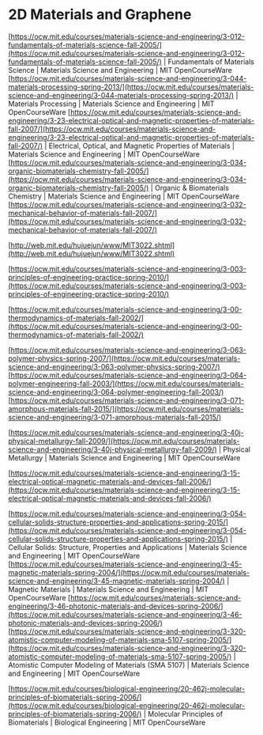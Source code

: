 # 2D Materials and Graphene

[https://ocw.mit.edu/courses/materials-science-and-engineering/3-012-fundamentals-of-materials-science-fall-2005/](https://ocw.mit.edu/courses/materials-science-and-engineering/3-012-fundamentals-of-materials-science-fall-2005/) | Fundamentals of Materials Science | Materials Science and Engineering | MIT OpenCourseWare [https://ocw.mit.edu/courses/materials-science-and-engineering/3-044-materials-processing-spring-2013/](https://ocw.mit.edu/courses/materials-science-and-engineering/3-044-materials-processing-spring-2013/) | Materials Processing | Materials Science and Engineering | MIT OpenCourseWare [https://ocw.mit.edu/courses/materials-science-and-engineering/3-23-electrical-optical-and-magnetic-properties-of-materials-fall-2007/](https://ocw.mit.edu/courses/materials-science-and-engineering/3-23-electrical-optical-and-magnetic-properties-of-materials-fall-2007/) | Electrical, Optical, and Magnetic Properties of Materials | Materials Science and Engineering | MIT OpenCourseWare [https://ocw.mit.edu/courses/materials-science-and-engineering/3-034-organic-biomaterials-chemistry-fall-2005/](https://ocw.mit.edu/courses/materials-science-and-engineering/3-034-organic-biomaterials-chemistry-fall-2005/) | Organic & Biomaterials Chemistry | Materials Science and Engineering | MIT OpenCourseWare [https://ocw.mit.edu/courses/materials-science-and-engineering/3-032-mechanical-behavior-of-materials-fall-2007/](https://ocw.mit.edu/courses/materials-science-and-engineering/3-032-mechanical-behavior-of-materials-fall-2007/)

[http://web.mit.edu/hujuejun/www/MIT3022.shtml](http://web.mit.edu/hujuejun/www/MIT3022.shtml)

[https://ocw.mit.edu/courses/materials-science-and-engineering/3-003-principles-of-engineering-practice-spring-2010/](https://ocw.mit.edu/courses/materials-science-and-engineering/3-003-principles-of-engineering-practice-spring-2010/)

[https://ocw.mit.edu/courses/materials-science-and-engineering/3-00-thermodynamics-of-materials-fall-2002/](https://ocw.mit.edu/courses/materials-science-and-engineering/3-00-thermodynamics-of-materials-fall-2002/)

[https://ocw.mit.edu/courses/materials-science-and-engineering/3-063-polymer-physics-spring-2007/](https://ocw.mit.edu/courses/materials-science-and-engineering/3-063-polymer-physics-spring-2007/) [https://ocw.mit.edu/courses/materials-science-and-engineering/3-064-polymer-engineering-fall-2003/](https://ocw.mit.edu/courses/materials-science-and-engineering/3-064-polymer-engineering-fall-2003/) [https://ocw.mit.edu/courses/materials-science-and-engineering/3-071-amorphous-materials-fall-2015/](https://ocw.mit.edu/courses/materials-science-and-engineering/3-071-amorphous-materials-fall-2015/)

[https://ocw.mit.edu/courses/materials-science-and-engineering/3-40j-physical-metallurgy-fall-2009/](https://ocw.mit.edu/courses/materials-science-and-engineering/3-40j-physical-metallurgy-fall-2009/) | Physical Metallurgy | Materials Science and Engineering | MIT OpenCourseWare

[https://ocw.mit.edu/courses/materials-science-and-engineering/3-15-electrical-optical-magnetic-materials-and-devices-fall-2006/](https://ocw.mit.edu/courses/materials-science-and-engineering/3-15-electrical-optical-magnetic-materials-and-devices-fall-2006/)

[https://ocw.mit.edu/courses/materials-science-and-engineering/3-054-cellular-solids-structure-properties-and-applications-spring-2015/](https://ocw.mit.edu/courses/materials-science-and-engineering/3-054-cellular-solids-structure-properties-and-applications-spring-2015/) | Cellular Solids: Structure, Properties and Applications | Materials Science and Engineering | MIT OpenCourseWare [https://ocw.mit.edu/courses/materials-science-and-engineering/3-45-magnetic-materials-spring-2004/](https://ocw.mit.edu/courses/materials-science-and-engineering/3-45-magnetic-materials-spring-2004/) | Magnetic Materials | Materials Science and Engineering | MIT OpenCourseWare [https://ocw.mit.edu/courses/materials-science-and-engineering/3-46-photonic-materials-and-devices-spring-2006/](https://ocw.mit.edu/courses/materials-science-and-engineering/3-46-photonic-materials-and-devices-spring-2006/) [https://ocw.mit.edu/courses/materials-science-and-engineering/3-320-atomistic-computer-modeling-of-materials-sma-5107-spring-2005/](https://ocw.mit.edu/courses/materials-science-and-engineering/3-320-atomistic-computer-modeling-of-materials-sma-5107-spring-2005/) | Atomistic Computer Modeling of Materials (SMA 5107) | Materials Science and Engineering | MIT OpenCourseWare

[https://ocw.mit.edu/courses/biological-engineering/20-462j-molecular-principles-of-biomaterials-spring-2006/](https://ocw.mit.edu/courses/biological-engineering/20-462j-molecular-principles-of-biomaterials-spring-2006/) | Molecular Principles of Biomaterials | Biological Engineering | MIT OpenCourseWare
